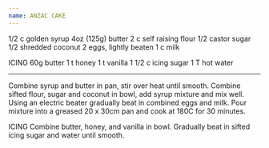 ```yaml
---
name: ANZAC CAKE
---
```


1/2 c golden syrup
4oz (125g) butter
2 c self raising flour
1/2 castor sugar
1/2 shredded coconut
2 eggs, lightly beaten
1 c milk

ICING
60g butter
1 t honey
1 t vanilla
1 1/2 c icing sugar
1 T hot water

---

Combine syrup and butter in pan, stir over heat until smooth.  Combine sifted flour, sugar and coconut in bowl, add syrup mixture and mix well.  Using an electric beater gradually beat in combined eggs and milk.  Pour mixture into a greased 20 x 30cm pan and cook at 180C for 30 minutes.  

ICING
Combine butter, honey, and vanilla in bowl.  Gradually beat in sifted icing sugar and water until smooth.

